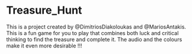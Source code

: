 # Treasure_Hunt
This is a project created by @DimitriosDiakoloukas and @MariosAntakis.
This is a fun game for you to play that combines both luck and critical thinking to find the treasure and complete it.
The audio and the colours make it even more desirable !!!
